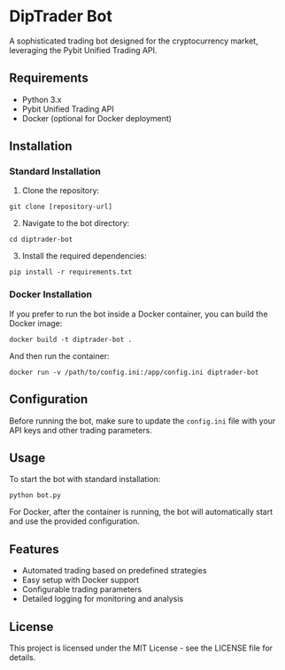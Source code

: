 # DipTrader Bot

A sophisticated trading bot designed for the cryptocurrency market, leveraging the Pybit Unified Trading API.

## Requirements
- Python 3.x
- Pybit Unified Trading API
- Docker (optional for Docker deployment)

## Installation

### Standard Installation
1. Clone the repository:
```
git clone [repository-url]
```

2. Navigate to the bot directory:
```
cd diptrader-bot
```

3. Install the required dependencies:
```
pip install -r requirements.txt
```

### Docker Installation
If you prefer to run the bot inside a Docker container, you can build the Docker image:
```
docker build -t diptrader-bot .
```

And then run the container:
```
docker run -v /path/to/config.ini:/app/config.ini diptrader-bot
```

## Configuration
Before running the bot, make sure to update the `config.ini` file with your API keys and other trading parameters.

## Usage
To start the bot with standard installation:
```
python bot.py
```

For Docker, after the container is running, the bot will automatically start and use the provided configuration.

## Features
- Automated trading based on predefined strategies
- Easy setup with Docker support
- Configurable trading parameters
- Detailed logging for monitoring and analysis

## License
This project is licensed under the MIT License - see the LICENSE file for details.